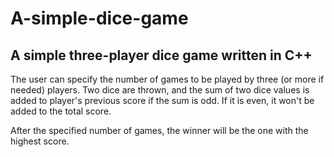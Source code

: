 # A-simple-dice-game
## A simple three-player dice game written in C++

The user can specify the number of games to be played by three (or more if needed) players. Two dice are thrown, and the sum of two dice values is added to player's previous score if the sum is odd. If it is even, it won't be added to the total score. 

After the specified number of games, the winner will be the one with the highest score. 
